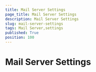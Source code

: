 ```yaml
---
title: Mail Server Settings
page_title: Mail Server Settings
description: Mail Server Settings
slug: mail-server-settings
tags: Mail Server,settings
published: True
position: 100
---
```


# Mail Server Settings


